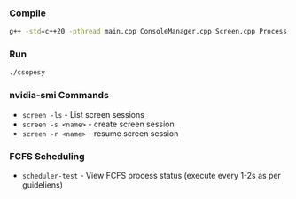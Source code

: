 
### Compile
```bash
g++ -std=c++20 -pthread main.cpp ConsoleManager.cpp Screen.cpp Process.cpp ProcessManager.cpp Scheduler.cpp -o csopesy
```

### Run
```bash
./csopesy
```

### nvidia-smi Commands
- `screen -ls` - List screen sessions
- `screen -s <name>` - create screen session
- `screen -r <name>` - resume screen session

### FCFS Scheduling
- `scheduler-test` - View FCFS process status (execute every 1-2s as per guideliens)